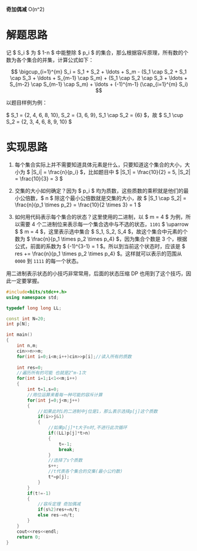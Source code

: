 
**奇加偶减** O(n^2)
# 解题思路

记 $ S_i $ 为 $ 1-n $ 中能整除 $ p_i $ 的集合，那么根据容斥原理，所有数的个数为各个集合的并集，计算公式如下：

$$
 \bigcup_{i=1}^{m} S_i = S_1 + S_2 + \ldots + S_m - (S_1 \cap S_2 + S_1 \cap S_3 + \ldots + S_{m-1} \cap S_m) + (S_1 \cap S_2 \cap S_3 + \ldots + S_{m-2} \cap S_{m-1} \cap S_m) + \ldots + (-1)^{m-1} (\cap_{i=1}^{m} S_i) 
$$

以题目样例为例：

$ S_1 = \{2, 4, 6, 8, 10\}, S_2 = \{3, 6, 9\}, S_1 \cap S_2 = \{6\} $，故 $ S_1 \cup S_2 = \{2, 3, 4, 6, 8, 9, 10\} $

# 实现思路

1. 每个集合实际上并不需要知道具体元素是什么，只要知道这个集合的大小，大小为 $ |S_i| = \frac{n}{p_i} $，比如题目中 $ |S_1| = \frac{10}{2} = 5, |S_2| = \frac{10}{3} = 3 $

2. 交集的大小如何确定？因为 $ p_i $ 均为质数，这些质数的乘积就是他们的最小公倍数，$ n $ 除这个最小公倍数就是交集的大小，故 $ |S_1 \cap S_2| = \frac{n}{p_1 \times p_2} = \frac{10}{2 \times 3} = 1 $

3. 如何用代码表示每个集合的状态？这里使用的二进制，以 $ m = 4 $ 为例，所以需要 4 个二进制位来表示每一个集合选中与不选的状态，`1101` $ \uparrow $ $ m = 4 $，这里表示选中集合 $ S_1, S_2, S_4 $，故这个集合中元素的个数为 $ \frac{n}{p_1 \times p_2 \times p_4} $，因为集合个数是 3 个，根据公式，前面的系数为 $ (-1)^{3-1} = 1 $。所以到当前这个状态时，应该是 $ res += \frac{n}{p_1 \times p_2 \times p_4} $。这样就可以表示的范围从 `0000` 到 `1111` 的每一个状态。

用二进制表示状态的小技巧非常常用，后面的状态压缩 DP 也用到了这个技巧，因此一定要掌握。

```C++
#include<bits/stdc++.h>
using namespace std;

typedef long long LL;

const int N=20;
int p[N];

int main()
{
    int n,m;
    cin>>n>>m;
    for(int i=0;i<m;i++)cin>>p[i];//读入所有的质数
    
    int res=0;
    //遍历所有的可能 也就是2^m-1次
    for(int i=1;i<1<<m;i++)
    {
        int t=1,s=0;
        //用位运算来看每一种可能的容斥计算
        for(int j=0;j<m;j++)
        {
            //如果此时i的二进制中j位是1，那么表示选择p[j]这个质数
            if(i>>j&1)
            {
                //如果p[j]*t大于n时,不进行此次循环
                if((LL)p[j]*t>n)
                {
                    t=-1;
                    break;
                }
                //选择了s个质数
                s++;
                //t代表各个集合的交集(最小公约数)
                t*=p[j];
            }
        }
        if(t!=-1)
        {
            //容斥定理 奇加偶减
            if(s%2)res+=n/t;
            else res-=n/t;
        }
    }
    cout<<res<<endl;
    return 0;
}
```